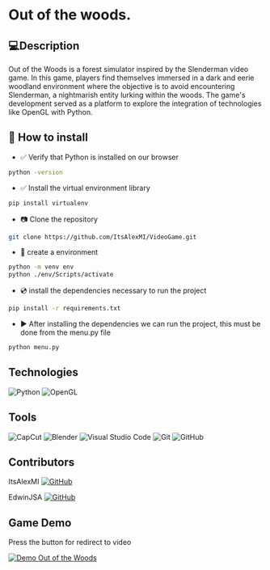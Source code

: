 # Out of the woods.

## :computer:Description

Out of the Woods is a forest simulator inspired by the Slenderman video game. In this game, players find themselves immersed in a dark and eerie woodland environment where the objective is to avoid encountering Slenderman, a nightmarish entity lurking within the woods. The game's development served as a platform to explore the integration of technologies like OpenGL with Python.


## :page_facing_up: How to install
- :white_check_mark: Verify that Python is installed on our browser
```bash
python -version
```


- :white_check_mark: Install the virtual environment library
```bash
pip install virtualenv
```


- :camera: Clone the repository
```bash
git clone https://github.com/ItsAlexMI/VideoGame.git
```

- :floppy_disk: create a environment
```bash
python -m venv env
python ./env/Scripts/activate
```

-  	:cd: install the dependencies necessary to run the project

```bash
pip install -r requirements.txt
```

- :arrow_forward: After installing the dependencies we can run the project, this must be done from the menu.py file
```bash
python menu.py
```


## Technologies

![Python](https://img.shields.io/badge/Python-3776AB?style=for-the-badge&logo=python&logoColor=white) 
![OpenGL](https://img.shields.io/badge/OpenGL-5586A4?style=for-the-badge&logo=opengl&logoColor=white)

## Tools
![CapCut](https://img.shields.io/badge/CapCut-000000?style=for-the-badge&logo=CapCut&logoColor=white)
![Blender](https://img.shields.io/badge/Blender-F5792A?style=for-the-badge&logo=blender&logoColor=white)
![Visual Studio Code](https://img.shields.io/badge/Visual_Studio_Code-0078D4?style=for-the-badge&logo=visual-studio-code&logoColor=white)
![Git](https://img.shields.io/badge/Git-F05032?style=for-the-badge&logo=git&logoColor=white)
![GitHub](https://img.shields.io/badge/GitHub-181717?style=for-the-badge&logo=github&logoColor=white)

## Contributors
ItsAlexMI
[![GitHub](https://img.shields.io/badge/GitHub-181717?style=for-the-badge&logo=github)](https://github.com/ItsAlexMI)

EdwinJSA
[![GitHub](https://img.shields.io/badge/GitHub-181717?style=for-the-badge&logo=github)](https://github.com/EdwinJSA)


## Game Demo
Press the button for redirect to video

[![Demo Out of the Woods](https://img.shields.io/badge/YouTube-FF0000?style=for-the-badge&logo=youtube&logoColor=white)](https://www.youtube.com/watch?v=odJS5nwCBIw)
